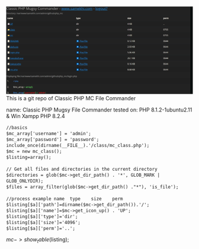 ![MCClass](https://github.com/ier1990/php_mc/blob/3239d1f898fdfa2c9d1580c02f571d67a3fc9eff/mc_class.png)
This is a git repo of Classic PHP MC File Commander

name: Classic PHP Mugsy File Commander
tested on: PHP 8.1.2-1ubuntu2.11 & Win Xampp PHP 8.2.4

    //basics
    $mc_array['username'] = 'admin';
    $mc_array['password'] = 'password';
    include_once(dirname(__FILE__).'/class/mc_class.php');
    $mc = new mc_class();
    $listing=array();

    // Get all files and directories in the current directory
    $directories = glob($mc->get_dir_path() . '*', GLOB_MARK | GLOB_ONLYDIR);
    $files = array_filter(glob($mc->get_dir_path() ."*"), 'is_file');
    
    //process example name	type	size	perm
    $listing[$a]['path']=dirname($mc->get_dir_path()).'/';
    $listing[$a]['name']=$mc->get_icon_up() . 'UP';
    $listing[$a]['type']='dir';
    $listing[$a]['size']='4096';
    $listing[$a]['perm']='..';

$mc->show_table($listing);


